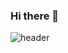 ### Hi there 👋
![header](https://capsule-render.vercel.app/api?type=venom&height=200&text=OSM%20Github!&animation=scaleIn)
<!--
**OhSeungMok/OhSeungmok** is a ✨ _special_ ✨ repository because its `README.md` (this file) appears on your GitHub profile.

Here are some ideas to get you started:

- 🔭 I’m currently working on ...
- 🌱 I’m currently learning ...
- 👯 I’m looking to collaborate on ...
- 🤔 I’m looking for help with ...
- 💬 Ask me about ...
- 📫 How to reach me: ...
- 😄 Pronouns: ...
- ⚡ Fun fact: ...
-->

